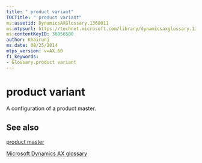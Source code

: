 ```yaml
---
title: " product variant"
TOCTitle: " product variant"
ms:assetid: DynamicsAXGlossary.1368011
ms:mtpsurl: https://technet.microsoft.com/library/dynamicsaxglossary.1368011(v=AX.60)
ms:contentKeyID: 36056580
author: Khairunj
ms.date: 08/25/2014
mtps_version: v=AX.60
f1_keywords:
- Glossary.product variant
---
```


# product variant

A configuration of a product master.

## See also

[product master](product-master.md)

[Microsoft Dynamics AX glossary](glossary/microsoft-dynamics-ax-glossary.md)

  


